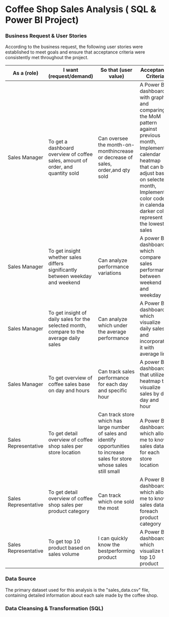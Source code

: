 # Coffee Shop Sales Analysis ( SQL & Power BI Project)


### Business Request & User Stories
According to the business request, the following user stories were established to meet  goals and ensure that acceptance criteria were consistently met throughout the project.

|As a (role)| I want (request/demand) | So that (user value) | Acceptance Criteria |
|-----------|-------------------------|----------------------|---------------------|
|Sales Manager| To get a dashboard overview of coffee sales, amount of order, and quantity sold|Can oversee the month-on-monthincrease or decrease of sales, order,and qty sold |A Power BI dashboard with graphs and comparing the MoM pattern against previous month, Implement calendar heatmap that can be adjust based on selected month, Implement color code in calendar, darker color represent the lowest sales |
|Sales Manager| To get insight whether sales differs significantly between weekday and weekend|Can analyze performance variations|A power BI dashboard which compare sales performance between weekend and weekday|
|Sales Manager|To get insight of daily sales for the selected month, compare to the average daily sales| Can analyze which under the average performance |A Power BI dashboard which visualize daily sales and incorporate it with average line|
|Sales Manager|To get overview of coffee sales base on day and hours |Can track sales performance for each day and specific hour| A power BI dashboard that utilize heatmap to visualize sales by day day and hour|
|Sales Representative|To get detail overview of coffee shop sales per store location |Can track store which has large number of sales and identify opportunities to increase sales for store whose sales still small |A Power BI dashboard which allows me to know sales data for each store location|
|Sales Representative| To get detail overview of coffee shop sales per product category |Can track which one sold the most|A Power BI dashboard which allows me to know sales data foreach product category|
|Sales Representative|To get top 10 product based on sales volume | I can quickly know the bestperforming product |A Power BI dashboard which visualize the top 10 product|

### Data Source
The primary dataset used for this analysis is the "sales_data.csv" file, containing detailed information about each sale made by the coffee shop.
### Data Cleansing & Transformation (SQL)





